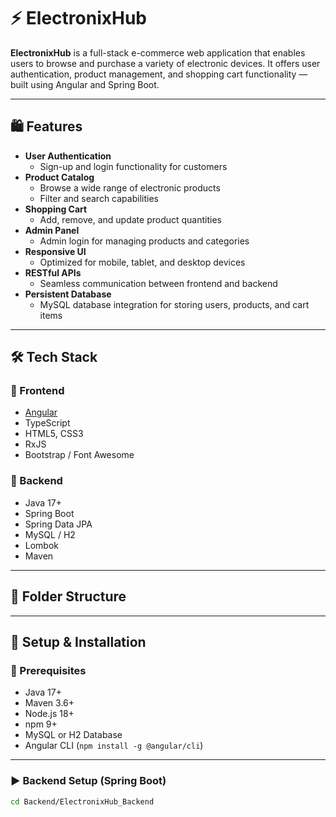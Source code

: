 # ⚡ ElectronixHub

**ElectronixHub** is a full-stack e-commerce web application that enables users to browse and purchase a variety of electronic devices. It offers user authentication, product management, and shopping cart functionality — built using Angular and Spring Boot.

---

## 🛍️ Features

- **User Authentication**
  - Sign-up and login functionality for customers
- **Product Catalog**
  - Browse a wide range of electronic products
  - Filter and search capabilities
- **Shopping Cart**
  - Add, remove, and update product quantities
- **Admin Panel**
  - Admin login for managing products and categories
- **Responsive UI**
  - Optimized for mobile, tablet, and desktop devices
- **RESTful APIs**
  - Seamless communication between frontend and backend
- **Persistent Database**
  - MySQL database integration for storing users, products, and cart items

---

## 🛠️ Tech Stack

### 🔹 Frontend
- [Angular](https://angular.io/)
- TypeScript
- HTML5, CSS3
- RxJS
- Bootstrap / Font Awesome

### 🔹 Backend
- Java 17+
- Spring Boot
- Spring Data JPA
- MySQL / H2
- Lombok
- Maven

---

## 📁 Folder Structure


---

## 🚀 Setup & Installation

### 🔧 Prerequisites

- Java 17+
- Maven 3.6+
- Node.js 18+
- npm 9+
- MySQL or H2 Database
- Angular CLI (`npm install -g @angular/cli`)

---

### ▶️ Backend Setup (Spring Boot)

```bash
cd Backend/ElectronixHub_Backend
